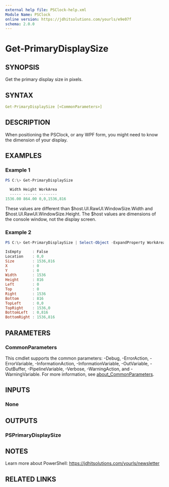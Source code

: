 ```yaml
---
external help file: PSClock-help.xml
Module Name: PSClock
online version: https://jdhitsolutions.com/yourls/e9e07f
schema: 2.0.0
---
```


# Get-PrimaryDisplaySize

## SYNOPSIS

Get the primary display size in pixels.

## SYNTAX

```yaml
Get-PrimaryDisplaySize [<CommonParameters>]
```

## DESCRIPTION

When positioning the PSClock, or any WPF form, you might need to know the dimension of your display.

## EXAMPLES

### Example 1

```powershell
PS C:\> Get-PrimaryDisplaySize

  Width Height WorkArea
  ----- ------ --------
1536.00 864.00 0,0,1536,816
```

These values are different than $host.UI.RawUI.WindowSize.Width and $host.UI.RawUI.WindowSize.Height. The $host values are dimensions of the console window, not the display screen.

### Example 2

```powershell
PS C:\> Get-PrimaryDisplaySize | Select-Object -ExpandProperty WorkArea

IsEmpty     : False
Location    : 0,0
Size        : 1536,816
X           : 0
Y           : 0
Width       : 1536
Height      : 816
Left        : 0
Top         : 0
Right       : 1536
Bottom      : 816
TopLeft     : 0,0
TopRight    : 1536,0
BottomLeft  : 0,816
BottomRight : 1536,816
```

## PARAMETERS

### CommonParameters

This cmdlet supports the common parameters: -Debug, -ErrorAction, -ErrorVariable, -InformationAction, -InformationVariable, -OutVariable, -OutBuffer, -PipelineVariable, -Verbose, -WarningAction, and -WarningVariable. For more information, see [about_CommonParameters](http://go.microsoft.com/fwlink/?LinkID=113216).

## INPUTS

### None

## OUTPUTS

### PSPrimaryDisplaySize

## NOTES

Learn more about PowerShell: https://jdhitsolutions.com/yourls/newsletter

## RELATED LINKS
